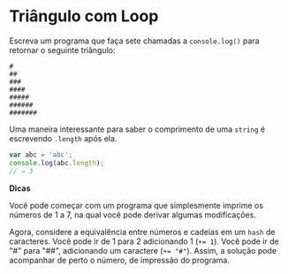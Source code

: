 # Triângulo com Loop

Escreva um programa que faça sete chamadas a `console.log()` para retornar o seguinte triângulo:

    #
    ##
    ###
    ####
    #####
    ######
    #######

Uma maneira interessante para saber o comprimento de uma `string` é escrevendo `.length` após ela.

```js
var abc = 'abc';
console.log(abc.length);
// → 3
```

**Dicas**

Você pode começar com um programa que simplesmente imprime os números de 1 a 7, na qual você pode derivar algumas modificações.

Agora, considere a equivalência entre números e cadeias em um `hash` de caracteres. Você pode ir de 1 para 2 adicionando 1 (`+= 1`). Você pode ir de "#" para "##", adicionando um caractere (`+= "#"`). Assim, a solução pode acompanhar de perto o número, de impressão do programa.
